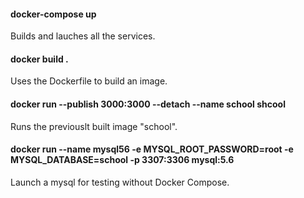 #### docker-compose up
Builds and lauches all the services.

#### docker build .
Uses the Dockerfile to build an image.

#### docker run --publish 3000:3000 --detach --name school shcool
Runs the previouslt built image "school".

#### docker run --name mysql56 -e MYSQL_ROOT_PASSWORD=root -e MYSQL_DATABASE=school -p 3307:3306 mysql:5.6
Launch a mysql for testing without Docker Compose.